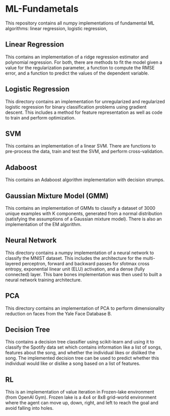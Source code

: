 # ML-Fundametals
This repository contains all numpy implementations of fundamental ML algorithms: linear regression, logistic regression,  

## Linear Regression
This contains an implementation of a ridge regression estimator and polynomial regression. For both, there are methods to fit the model given a value for the regularization parameter, a function to compute the RMSE error, and a function to predict the values of the dependent variable. 

## Logistic Regression
This directory contains an implementation for unregularized and regularized logistic regression for binary classification problems using gradient descent. This includes a method for feature representation as well as code to train and perform optimization.

## SVM
This contains an implementation of a linear SVM. There are functions to pre-process the data, train and test the SVM, and perform cross-validation.

## Adaboost
This contains an Adaboost algorithm implementation with decision strumps.

## Gaussian Mixture Model (GMM)
This contains an implementation of GMMs to classify a dataset of 3000 unique examples with K components, generated from a normal distribution (satisfying the assumptions of a Gaussian mixture model). There is also an implementation of the EM algorithm.

## Neural Network
This directory contains a numpy implementation of a neural network to classify the MNIST dataset. This includes the architecture for the multi-layered perceptron, forward and backward passes for sfotmax cross entropy, exponential linear unit (ELU) activation, and a dense (fully connected) layer. This bare bones implementation was then used to built a neural network training architecture.

## PCA
This directory contains an implementation of PCA to perform dimensionality reduction on faces from the Yale Face Database B.

## Decision Tree
This contains a decision tree classifier using scikit-learn and using it to classify the Spotify data set which contains information like a list of songs, features about the song, and whether the individual likes or disliked the song. The implemented decision tree can be used to predict whether this individual would like or dislike a song based on a list of features. 

## RL
This is an implementation of value iteration in Frozen-lake environment (from OpenAI Gym). Frozen lake is a 4x4 or 8x8 grid-world environment where the agent can move up, down, right, and left to reach the goal and avoid falling into holes. 

